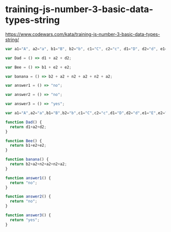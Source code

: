 # training-js-number-3-basic-data-types-string
https://www.codewars.com/kata/training-js-number-3-basic-data-types-string/


```javascript
var a1="A", a2="a", b1="B", b2="b", c1="C", c2="c", d1="D", d2="d", e1="E", e2="e", n1="N", n2="n";

var Dad = () => d1 + a2 + d2;

var Bee = () => b1 + e2 + e2;

var banana = () => b2 + a2 + n2 + a2 + n2 + a2;

var answer1 = () => "no";

var answer2 = () => "no";

var answer3 = () => "yes";
```

```javascript
var a1="A",a2="a",b1="B",b2="b",c1="C",c2="c",d1="D",d2="d",e1="E",e2="e",n1="N",n2="n"

function Dad() {
  return d1+a2+d2;
}

function Bee() {
  return b1+e2+e2;
}

function banana() {
  return b2+a2+n2+a2+n2+a2;
}

function answer1() {
  return "no";
}

function answer2() {
  return "no";
}

function answer3() {
  return "yes";
}


```
